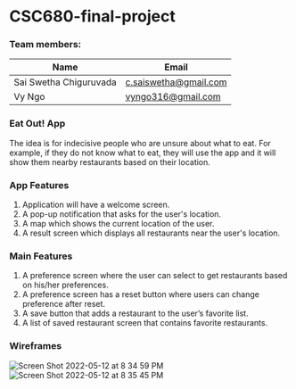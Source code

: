 # CSC680-final-project

### Team members:

| Name                   | Email                 |
| ---------------------- | --------------------- |
| Sai Swetha Chiguruvada | c.saiswetha@gmail.com |
| Vy Ngo                 | vyngo316@gmail.com    |


### Eat Out! App

   The idea is for indecisive people who are unsure about what to eat. For example, if they do not know what to eat, they will use the app and it will show them nearby restaurants based on their location.


### App Features

   1) Application will have a welcome screen.
   2) A pop-up notification that asks for the user's location.
   3) A map which shows the current location of the user.
   4) A result screen which displays all restaurants near the user's location.

### Main Features

   1) A preference screen where the user can select to get restaurants based on his/her preferences.
   2) A preference screen has a reset button where users can change preference after reset.
   3) A save button that adds a restaurant to the user’s favorite list.
   4) A list of saved restaurant screen that contains favorite restaurants.


### Wireframes

![Screen Shot 2022-05-12 at 8 34 59 PM](https://user-images.githubusercontent.com/72105812/168206240-40b0d82c-0f6d-4e2f-ac37-5b92e37332b8.png)
![Screen Shot 2022-05-12 at 8 35 45 PM](https://user-images.githubusercontent.com/72105812/168206317-1523d593-fa5e-4b8e-88e0-63782471286f.png)
